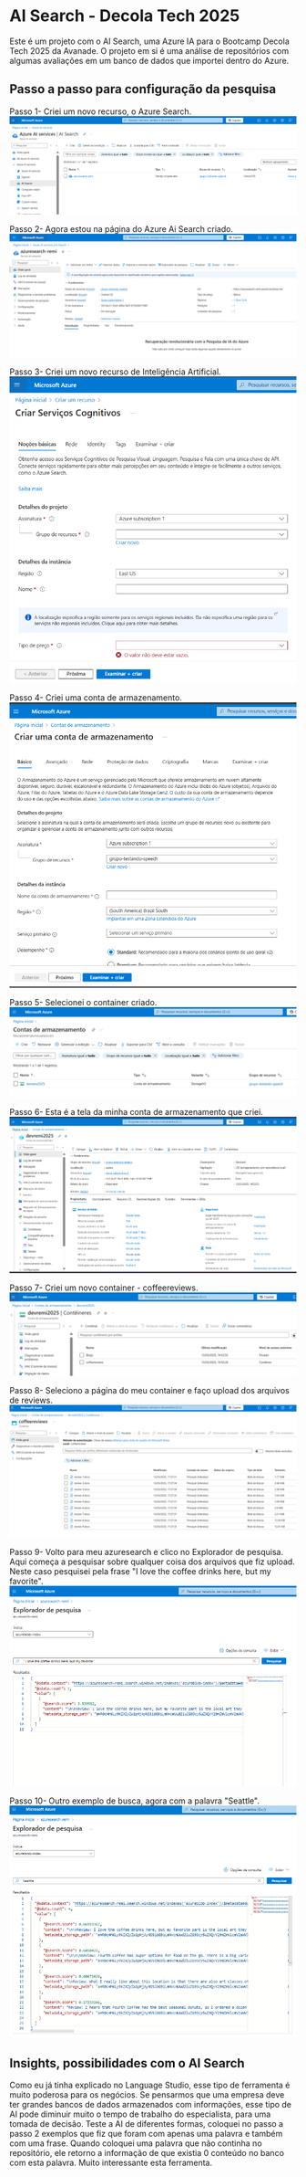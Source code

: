 # AI Search - Decola Tech 2025

Este é um projeto com o AI Search, uma Azure IA para o Bootcamp Decola Tech 2025 da Avanade. O projeto em si é uma análise de repositórios com algumas avaliações em um banco de dados que importei dentro do Azure.

## Passo a passo para configuração da pesquisa

Passo 1- Criei um novo recurso, o Azure Search.
<img src="/imgs/ai-search-1.png" alt="Criação do azure search">

Passo 2- Agora estou na página do Azure Ai Search criado.
<img src="/imgs/ai-search-2.png" alt="Página do meu Azure Ai Search">

Passo 3- Criei um novo recurso de Inteligência Artificial.
<img src="/imgs/ai-search-3.png" alt="Criação de um novo recurso de IA">

Passo 4- Criei uma conta de armazenamento.
<img src="/imgs/ai-search-4.png" alt="Criação de uma conta de armazenamento">

Passo 5- Selecionei o container criado.
<img src="/imgs/ai-search-5.png" alt="Selecione  container">

Passo 6- Esta é a tela da minha conta de armazenamento que criei.
<img src="/imgs/ai-search-6.png" alt="Tela da conta de armazenamento">

Passo 7- Criei um novo container - coffeereviews.
<img src="/imgs/ai-search-7.png" alt="Criação de novo container">

Passo 8- Seleciono a página do meu container e faço upload dos arquivos de reviews.
<img src="/imgs/ai-search-8.png" alt="Tela do container">

Passo 9- Volto para meu azuresearch e clico no Explorador de pesquisa. Aqui começa a pesquisar sobre qualquer coisa dos arquivos que fiz upload. Neste caso pesquisei pela frase "I love the coffee drinks here, but my favorite".
<img src="/imgs/ai-search-9.png" alt="Tela do Explorador de pesquisa">

Passo 10- Outro exemplo de busca, agora com a palavra "Seattle".
<img src="/imgs/ai-search-10.png" alt="Tela do Explorador de pesquisa">



## Insights, possibilidades com o AI Search

Como eu já tinha explicado no Language Studio, esse tipo de ferramenta é muito poderosa para os negócios. Se pensarmos que uma empresa deve ter grandes bancos de dados armazenados com informações, esse tipo de AI pode diminuir muito o tempo de trabalho do especialista, para uma tomada de decisão.
Teste a AI de diferentes formas, coloquei no passo a passo 2 exemplos que fiz que foram com apenas uma palavra e também com uma frase. Quando coloquei uma palavra que não continha no repositório, ele retorno a informação de que existia 0 conteúdo no banco com esta palavra. Muito interessante esta ferramenta.

